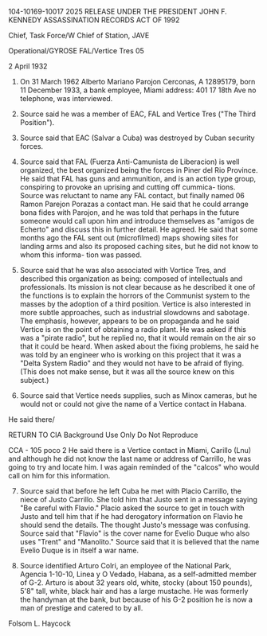 104-10169-10017 2025 RELEASE UNDER THE PRESIDENT JOHN F. KENNEDY ASSASSINATION RECORDS ACT OF 1992

Chief, Task Force/W
Chief of Station, JAVE

Operational/GYROSE
FAL/Vertice Tres 05

2 April 1932

1. On 31 March 1962 Alberto Mariano Parojon Cerconas, A 12895179,
born 11 December 1933, a bank employee, Miami address: 401 17 18th Ave
no telephone, was interviewed.

2. Source said he was a member of EAC, FAL and Vertice Tres ("The
Third Position").

3. Source said that EAC (Salvar a Cuba) was destroyed by Cuban
security forces.

4. Source said that FAL (Fuerza Anti-Camunista de Liberacion) is
well organized, the best organized being the forces in Piner del Rio
Province. He said that FAL has guns and ammunition, and is an action
type group, conspiring to provoke an uprising and cutting off cummica-
tions. Source was reluctant to name any FAL contact, but finally named
06 Ramon Parejon Porazas a contact man. He said that he could arrange bona
fides with Parojon, and he was told that perhaps in the future someone
would call upon him and introduce themselves as "amigos de Echerto" and
discuss this in further detail. He agreed. He said that some months
ago the FAL sent out (microfilmed) maps showing sites for landing arms and
also its proposed caching sites, but he did not know to whom this informa-
tion was passed.

5. Source said that he was also associated with Vortice Tres, and
described this organization as being: composed of intellectuals and
professionals. Its mission is not clear because as he described it one
of the functions is to explain the horrors of the Communist system to the
masses by the adoption of a third position. Vertice is also interested in
more subtle approaches, such as industrial slowdowns and sabotage. The
emphasis, however, appears to be on propaganda and he said Vertice is on
the point of obtaining a radio plant. He was asked if this was a "pirate
radio", but he replied no, that it would remain on the air so that it could
be heard. When asked about the fixing problems, he said he was told by an
engineer who is working on this project that it was a "Delta System Radio"
and they would not have to be afraid of flying. (This does not make sense,
but it was all the source knew on this subject.)

6. Source said that Vertice needs supplies, such as Minox cameras,
but he would not or could not give the name of a Vertice contact in Habana.

He said there/

RETURN TO CIA
Background Use Only
Do Not Reproduce

CCA - 105
poco 2
He said there is a Vertice contact in Miami, Carillo (Lnu) and although
he did not know the last name or address of Carrillo, he was going to try
and locate him. I was again reminded of the "calcos" who would call
on him for this information.

7. Source said that before he left Cuba he met with Placio Carrillo,
the niece of Justo Carrillo. She told him that Justo sent in a message
saying "Be careful with Flavio." Placio asked the source to get in touch
with Justo and tell him that if he had derogatory information on Flavio
he should send the details. The thought Justo's message was confusing.
Source said that "Flavio" is the cover name for Evelio Duque who also uses
"Trent" and "Manolito." Source said that it is believed that the name
Evelio Duque is in itself a war name.

8. Source identified Arturo Colri, an employee of the National Park,
Agencia 1-10-10, Linea y O Vedado, Habana, as a self-admitted member of
G-2. Arturo is about 32 years old, white, stocky (about 150 pounds), 5'8"
tall, white, black hair and has a large mustache. He was formerly the
handyman at the bank, but because of his G-2 position he is now a man of
prestige and catered to by all.

Folsom L. Haycock
